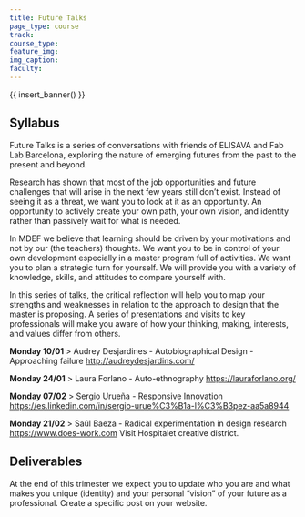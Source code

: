 ```yaml
---
title: Future Talks
page_type: course
track:
course_type:
feature_img:
img_caption: 
faculty:
---
```


{{ insert_banner() }}

## Syllabus

Future Talks is a series of conversations with friends of ELISAVA and Fab Lab Barcelona, exploring the nature of emerging futures from the past to the present and beyond.

Research has shown that most of the job opportunities and future challenges that will arise in the next few years still don’t exist. Instead of seeing it as a threat, we want you to look at it as an opportunity. An opportunity to actively create your own path, your own vision, and identity rather than passively wait for what is needed.

In MDEF we believe that learning should be driven by your motivations and not by our (the teachers) thoughts. We want you to be in control of your own development especially in a master program full of activities. We want you to plan a strategic turn for yourself. We will provide you with a variety of knowledge, skills, and attitudes to compare yourself with.

In this series of talks, the critical reflection will help you to map your strengths and weaknesses in relation to the approach to design that the master is proposing. A series of presentations and visits to key professionals will make you aware of how your thinking, making, interests, and values differ from others.

**Monday 10/01** > Audrey Desjardines - Autobiographical Design - Approaching failure
http://audreydesjardins.com/

**Monday 24/01** > Laura Forlano - Auto-ethnography
https://lauraforlano.org/

**Monday 07/02** > Sergio Urueña - Responsive Innovation
https://es.linkedin.com/in/sergio-urue%C3%B1a-l%C3%B3pez-aa5a8944

**Monday 21/02** > Saúl Baeza - Radical experimentation in design research
https://www.does-work.com
Visit Hospitalet creative district.

## Deliverables

At the end of this trimester we expect you to update who you are and what makes you unique (identity) and your personal “vision” of your future as a professional. Create a specific post on your website.